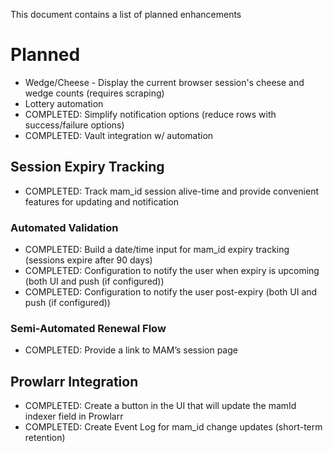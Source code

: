 This document contains a list of planned enhancements

# Planned

- Wedge/Cheese - Display the current browser session's cheese and wedge counts (requires scraping)
- Lottery automation
- COMPLETED: Simplify notification options (reduce rows with success/failure options)
- COMPLETED: Vault integration w/ automation

## Session Expiry Tracking

- COMPLETED: Track mam_id session alive-time and provide convenient features for updating and notification

### Automated Validation

- COMPLETED: Build a date/time input for mam_id expiry tracking (sessions expire after 90 days)
- COMPLETED: Configuration to notify the user when expiry is upcoming (both UI and push (if configured))
- COMPLETED: Configuration to notify the user post-expiry (both UI and push (if configured))

### Semi-Automated Renewal Flow

- COMPLETED: Provide a link to MAM’s session page

## Prowlarr Integration

- COMPLETED: Create a button in the UI that will update the mamId indexer field in Prowlarr
- COMPLETED: Create Event Log for mam_id change updates (short-term retention)

